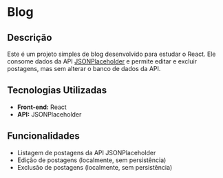 # Blog

&#x20;&#x20;

## Descrição

Este é um projeto simples de blog desenvolvido para estudar o React. Ele consome dados da API [JSONPlaceholder](https://jsonplaceholder.typicode.com/) e permite editar e excluir postagens, mas sem alterar o banco de dados da API.

## Tecnologias Utilizadas

- **Front-end:** React
- **API:** JSONPlaceholder

## Funcionalidades

- Listagem de postagens da API JSONPlaceholder
- Edição de postagens (localmente, sem persistência)
- Exclusão de postagens (localmente, sem persistência)


